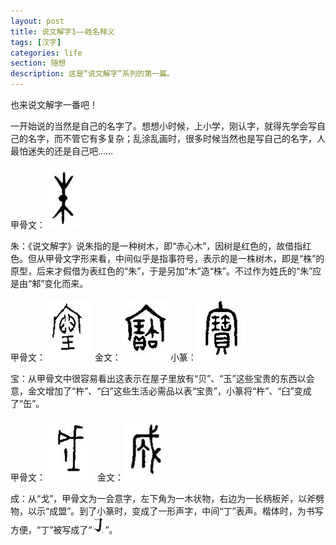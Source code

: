 ```yaml
---
layout: post
title: 说文解字1——姓名释义
tags: [汉字]
categories: life
section: 随想
description: 这是“说文解字”系列的第一篇。
---
```

也来说文解字一番吧！

一开始说的当然是自己的名字了。想想小时候，上小学，刚认字，就得先学会写自己的名字，而不管它有多复杂；乱涂乱画时，很多时候当然也是写自己的名字，人最怕迷失的还是自己吧……

甲骨文：<span><img id="hanzi" src="/files/images/hanzi/80.jpg"></span> 


朱：《说文解字》说朱指的是一种树木，即“赤心木”，因树是红色的，故借指红色。但从甲骨文字形来看，中间似乎是指事符号，表示的是一株树木，即是“株”的原型，后来才假借为表红色的“朱”，于是另加“木”造“株”。不过作为姓氏的“朱”应是由“邾”变化而来。


甲骨文：<span><img id="hanzi" src="/files/images/hanzi/78.jpg"></span> 
 金文：<span><img id="hanzi" src="/files/images/hanzi/77.jpg"></span> 
 小篆：<span><img id="hanzi" src="/files/images/hanzi/76.jpg"></span> 


宝：从甲骨文中很容易看出这表示在屋子里放有“贝”、“玉”这些宝贵的东西以会意，金文增加了“杵”、“臼”这些生活必需品以表“宝贵”，小篆将“杵”、“臼”变成了“缶”。

甲骨文：<span><img id="hanzi" src="/files/images/hanzi/73.jpg"></span> 
  金文：<span><img id="hanzi" src="/files/images/hanzi/72.jpg"></span> 


成：从“戈”，甲骨文为一会意字，左下角为一木状物，右边为一长柄板斧，以斧劈物，以示“成盟”。到了小篆时，变成了一形声字，中间“丁”表声。楷体时，为书写方便，“丁”被写成了“<span><img id="hanzi" src="/files/images/hanzi/79.jpg"></span> 
”。